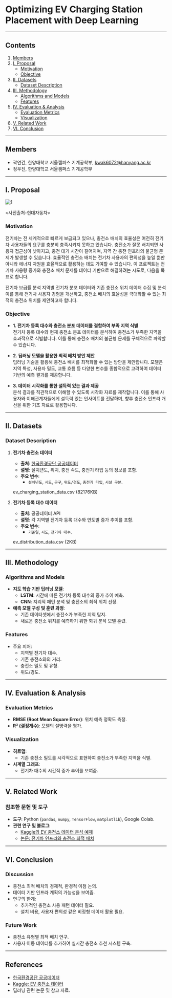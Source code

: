 # **Optimizing EV Charging Station Placement with Deep Learning**

---

## **Contents**
1. [Members](#members)  
2. [I. Proposal](#i-proposal)  
    - [Motivation](#motivation)  
    - [Objective](#Objective)  
3. [II. Datasets](#ii-datasets)  
    - [Dataset Description](#dataset-description)  
4. [III. Methodology](#iii-methodology)  
    - [Algorithms and Models](#algorithms-and-models)  
    - [Features](#features)  
5. [IV. Evaluation & Analysis](#iv-evaluation--analysis)  
    - [Evaluation Metrics](#evaluation-metrics)  
    - [Visualization](#visualization)  
6. [V. Related Work](#v-related-work)  
7. [VI. Conclusion](#vi-conclusion)  

---

## **Members**
- 곽연건, 한양대학교 서울캠퍼스 기계공학부, kwak6072@hanyang.ac.kr  
- 정우진, 한양대학교 서울캠퍼스 기계공학부  

---

## **I. Proposal**
![1](https://github.com/user-attachments/assets/4f517007-24a3-4ad2-b00e-3efca4e26ff2)

<사진출처-현대자동차>
### **Motivation**
전기차는 전 세계적으로 빠르게 보급되고 있으나, 충전소 배치의 효율성은 여전히 전기차 사용자들의 요구를 충분히 충족시키지 못하고 있습니다.
충전소가 잘못 배치되면 사용자 접근성이 낮아지고, 충전 대기 시간이 길어지며, 지역 간 충전 인프라의 불균형 문제가 발생할 수 있습니다.
효율적인 충전소 배치는 전기차 사용자의 편의성을 높일 뿐만 아니라 에너지 자원을 효율적으로 활용하는 데도 기여할 수 있습니다.
이 프로젝트는 전기차 사용량 증가와 충전소 배치 문제를 데이터 기반으로 해결하려는 시도로, 다음을 목표로 합니다.

전기차 보급률 분석
지역별 전기차 분포 데이터와 기존 충전소 위치 데이터 수집 및 분석
이를 통해 전기차 사용자 경험을 개선하고, 충전소 배치의 효율성을 극대화할 수 있는 최적의 충전소 위치를 제안하고자 합니다.  

### **Objective**
- **1. 전기차 등록 대수와 충전소 분포 데이터를 결합하여 부족 지역 식별**  
  전기차 등록 대수와 현재 충전소 분포 데이터를 분석하여 충전소가 부족한 지역을 효과적으로 식별합니다. 이를 통해 충전소 배치의 불균형 문제를 구체적으로 파악할 수 있습니다.  

- **2. 딥러닝 모델을 활용한 최적 배치 방안 제안**  
  딥러닝 기술을 활용해 충전소 배치를 최적화할 수 있는 방안을 제안합니다. 모델은 지역 특성, 사용자 밀도, 교통 흐름 등 다양한 변수를 종합적으로 고려하여 데이터 기반의 예측 결과를 제공합니다.  

- **3. 데이터 시각화를 통한 설득력 있는 결과 제공**  
  분석 결과를 직관적으로 이해할 수 있도록 시각화 자료를 제작합니다. 이를 통해 사용자와 이해관계자들에게 설득력 있는 인사이트를 전달하며, 향후 충전소 인프라 개선을 위한 기초 자료로 활용합니다.  

---

## **II. Datasets**

### **Dataset Description**
1. **전기차 충전소 데이터**  
   - **출처**: [한국환경공단 공공데이터](https://www.data.go.kr/)  
   - **설명**: 설치년도, 위치, 충전 속도, 충전기 타입 등의 정보를 포함.  
   - **주요 변수**:  
     - `설치년도`, `시도`, `군구`, `위도/경도`, `충전기 타입`, `시설 구분`.

    ev_charging_station_data.csv (82176KB)

2. **전기차 등록 대수 데이터**  
   - **출처**: 공공데이터 API  
   - **설명**: 각 지역별 전기차 등록 대수와 연도별 증가 추이를 포함.  
   - **주요 변수**:  
     - `기준일`, `시도`, `전기차 대수`.

    ev_distribution_data.csv (2KB)

---

## **III. Methodology**

### **Algorithms and Models**
- **지도 학습 기반 딥러닝 모델**:  
  - **LSTM**: 시간에 따른 전기차 등록 대수의 증가 추이 예측.  
  - **CNN**: 지리적 패턴 분석 및 충전소의 최적 위치 선정.  
- **예측 모델 구성 및 훈련 과정**:  
  - 기존 데이터셋에서 충전소가 부족한 지역 탐지.  
  - 새로운 충전소 위치를 예측하기 위한 회귀 분석 모델 훈련.  

### **Features**
- 주요 피처:  
  - 지역별 전기차 대수.  
  - 기존 충전소와의 거리.  
  - 충전소 밀도 및 유형.  
  - 위도/경도.  

---

## **IV. Evaluation & Analysis**

### **Evaluation Metrics**
- **RMSE (Root Mean Square Error)**: 위치 예측 정확도 측정.  
- **R² (결정계수)**: 모델의 설명력을 평가.  

### **Visualization**
- **히트맵**:  
  - 기존 충전소 밀도를 시각적으로 표현하여 충전소가 부족한 지역을 식별.  
- **시계열 그래프**:  
  - 전기차 대수의 시간적 증가 추이를 보여줌.  

---

## **V. Related Work**

### **참조한 문헌 및 도구**
- **도구**: Python (`pandas`, `numpy`, `TensorFlow`, `matplotlib`), Google Colab.  
- **관련 연구 및 블로그**:  
  - [Kaggle의 EV 충전소 데이터 분석 예제](https://www.kaggle.com/)  
  - [논문: 전기차 인프라와 충전소 최적 배치](https://scholar.google.com/)  

---

## **VI. Conclusion**

### **Discussion**
- 충전소 최적 배치의 경제적, 환경적 이점 논의.  
- 데이터 기반 인프라 계획의 가능성을 보여줌.  
- 연구의 한계:  
  - 추가적인 충전소 사용 패턴 데이터 필요.  
  - 설치 비용, 사용자 편의성 같은 비정형 데이터 활용 필요.  

### **Future Work**
- 충전소 유형별 최적 배치 연구.  
- 사용자 이동 데이터를 추가하여 실시간 충전소 추천 시스템 구축.  

---

## **References**
- [한국환경공단 공공데이터](https://www.data.go.kr/)  
- [Kaggle: EV 충전소 데이터](https://www.kaggle.com/)  
- 딥러닝 관련 논문 및 참고 자료.  


